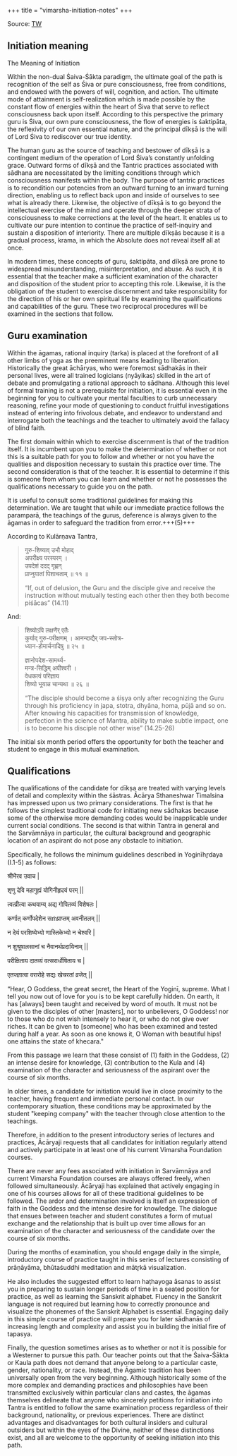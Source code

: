 +++
title = "vimarsha-initiation-notes"
+++

Source: [TW](https://www.vimarshafoundation.org/challenge-page/introtosarvamnaya)

## Initiation meaning
The Meaning of Initiation

Within the non-dual Śaiva-Śākta paradigm, the ultimate goal of the path is recognition of the self as Śiva or pure consciousness, free from conditions, and endowed with the powers of will, cognition, and action. The ultimate mode of attainment is self-realization which is made possible by the constant flow of energies within the heart of Śiva that serve to reflect consciousness back upon itself. According to this perspective the primary guru is Śiva, our own pure consciousness, the flow of energies is śaktipāta, the reflexivity of our own essential nature, and the principal dīkṣā is the will of Lord Śiva to rediscover our true identity.

The human guru as the source of teaching and bestower of dīkṣā is a contingent medium of the operation of Lord Śiva’s constantly unfolding grace. Outward forms of dīkṣā and the Tantric practices associated with sādhana are necessitated by the limiting conditions through which consciousness manifests within the body. The purpose of tantric practices is to recondition our potencies from an outward turning to an inward turning direction, enabling us to reflect back upon and inside of ourselves to see what is already there. Likewise, the objective of dīkṣā is to go beyond the intellectual exercise of the mind and operate through the deeper strata of consciousness to make corrections at the level of the heart. It enables us to cultivate our pure intention to continue the practice of self-inquiry and sustain a disposition of interiority. There are multiple dīkṣās because it is a gradual process, krama, in which the Absolute does not reveal itself all at once.

In modern times, these concepts of guru, śaktipāta, and dīkṣā are prone to widespread misunderstanding, misinterpretation, and abuse. As such, it is essential that the teacher make a sufficient examination of the character and disposition of the student prior to accepting this role. Likewise, it is the obligation of the student to exercise discernment and take responsibility for the direction of his or her own spiritual life by examining the qualifications and capabilities of the guru. These two reciprocal procedures will be examined in the sections that follow.

## Guru examination
Within the āgamas, rational inquiry (tarka) is placed at the forefront of all other limbs of yoga as the preeminent means leading to liberation. Historically the great āchāryas, who were foremost sādhakās in their personal lives, were all trained logicians (nyāyikas) skilled in the art of debate and promulgating a rational approach to sādhana. Although this level of formal training is not a prerequisite for initiation, it is essential even in the beginning for you to cultivate your mental faculties to curb unnecessary reasoning, refine your mode of questioning to conduct fruitful investigations instead of entering into frivolous debate, and endeavor to understand and interrogate both the teachings and the teacher to ultimately avoid the fallacy of blind faith.

The first domain within which to exercise discernment is that of the tradition itself. It is incumbent upon you to make the determination of whether or not this is a suitable path for you to follow and whether or not you have the qualities and disposition necessary to sustain this practice over time. The second consideration is that of the teacher. It is essential to determine if this is someone from whom you can learn and whether or not he possesses the qualifications necessary to guide you on the path.

It is useful to consult some traditional guidelines for making this determination. We are taught that while our immediate practice follows the paramparā, the teachings of the gurus, deference is always given to the āgamas in order to safeguard the tradition from error.+++(5)+++

According to Kulārṇava Tantra,

> गुरु-शिष्याव् उभौ मोहाद्  
अपरीक्ष्य परस्परम् ।  
उपदेशं ददद् गृह्णन्  
प्राप्नुयातां पिशाचताम् ॥ ११ ॥
>
> “If, out of delusion, the Guru and the disciple give and receive the instruction without mutually testing each other then they both become piśācas” (14.11)

And:

> शिष्योऽपि लक्षणैर् एतैः  
> कुर्याद् गुरु-परीक्षणम् ।
> आनन्दाद्यैर् जप-स्तोत्र-  
> ध्यान-होमार्चनादिषु ॥ २५ ॥
>
> ज्ञानोपदेश-सामर्थ्य-  
> मन्त्र-सिद्धिम् अपीश्वरी ।  
> वेधकत्वं परिज्ञाय  
> शिष्यो भूयान्न चान्यथा ॥ २६ ॥
>
> “The disciple should become a śiṣya only after recognizing the Guru through his proficiency in japa, stotra, dhyāna, homa, pūjā and so on. After knowing his capacities for transmission of knowledge, perfection in the science of Mantra, ability to make subtle impact, one is to become his disciple not other wise” (14.25-26)

The initial six month period offers the opportunity for both the teacher and student to engage in this mutual examination.

## Qualifications

The qualifications of the candidate for dīkṣa are treated with varying levels of detail and complexity within the śāstras. Ācārya Sthaneshwar Timalsina has impressed upon us two primary considerations. The first is that he follows the simplest traditional code for initiating new sādhakas because some of the otherwise more demanding codes would be inapplicable under current social conditions. The second is that within Tantra in general and the Sarvāmnāya in particular, the cultural background and geographic location of an aspirant do not pose any obstacle to initiation.

Specifically, he follows the minimum guidelines described in Yoginīhr̥daya (I.1-5) as follows:

श्रीभैरव उवाच |

शृणु देवि महागुह्यं योगिनीहृदयं परम् ||

त्वत्प्रीत्या कथयाम्य् अद्य गोपितव्यं विशेषतः |

कर्णात् कर्णोपदेशेन सṁप्राप्तम् अवनीतलम् ||

न देयं परशिष्येभ्यो णास्तिकेभ्यो न चेश्वरि |

न शुश्रूषालसानां च नैवानर्थप्रदायिनाम् ||

परीक्षिताय दातव्यं वत्सरार्धोषिताय च |

एतज्ज्ञात्वा वरारोहे सद्यः खेचरतां व्रजेत् ||

“Hear, O Goddess, the great secret, the Heart of the Yoginī, supreme. What I tell you now out of love for you is to be kept carefully hidden. On earth, it has [always] been taught and received by word of mouth. It must not be given to the disciples of other [masters], nor to unbelievers, O Goddess! nor to those who do not wish intensely to hear it, or who do not give over riches. It can be given to [someone] who has been examined and tested during half a year. As soon as one knows it, O Woman with beautiful hips! one attains the state of khecara."

From this passage we learn that these consist of (1) faith in the Goddess, (2) an intense desire for knowledge, (3) contribution to the Kula and (4) examination of the character and seriousness of the aspirant over the course of six months.

In older times, a candidate for initiation would live in close proximity to the teacher, having frequent and immediate personal contact. In our contemporary situation, these conditions may be approximated by the student "keeping company" with the teacher through close attention to the teachings.

Therefore, in addition to the present introductory series of lectures and practices, Ācāryaji requests that all candidates for initiation regularly attend and actively participate in at least one of his current Vimarsha Foundation courses.

There are never any fees associated with initiation in Sarvāmnāya and current Vimarsha Foundation courses are always offered freely, when followed simultaneously. Ācāryaji has explained that actively engaging in one of his courses allows for all of these traditional guidelines to be followed. The ardor and determination involved is itself an expression of faith in the Goddess and the intense desire for knowledge. The dialogue that ensues between teacher and student constitutes a form of mutual exchange and the relationship that is built up over time allows for an examination of the character and seriousness of the candidate over the course of six months.

During the months of examination, you should engage daily in the simple, introductory course of practice taught in this series of lectures consisting of prāṇāyāma, bhūtaśuddhi meditation and mātr̥kā visualization.

He also includes the suggested effort to learn haṭhayoga āsanas to assist you in preparing to sustain longer periods of time in a seated position for practice, as well as learning the Sanskrit alphabet. Fluency in the Sanskrit language is not required but learning how to correctly pronounce and visualize the phonemes of the Sanskrit Alphabet is essential. Engaging daily in this simple course of practice will prepare you for later sādhanās of increasing length and complexity and assist you in building the initial fire of tapasya.

Finally, the question sometimes arises as to whether or not it is possible for a Westerner to pursue this path. Our teacher points out that the Śaiva-Śākta or Kaula path does not demand that anyone belong to a particular caste, gender, nationality, or race. Instead, the Āgamic tradition has been universally open from the very beginning. Although historically some of the more complex and demanding practices and philosophies have been transmitted exclusively within particular clans and castes, the āgamas themselves delineate that anyone who sincerely petitions for initiation into Tantra is entitled to follow the same examination process regardless of their background, nationality, or previous experiences. There are distinct advantages and disadvantages for both cultural insiders and cultural outsiders but within the eyes of the Divine, neither of these distinctions exist, and all are welcome to the opportunity of seeking initiation into this path.